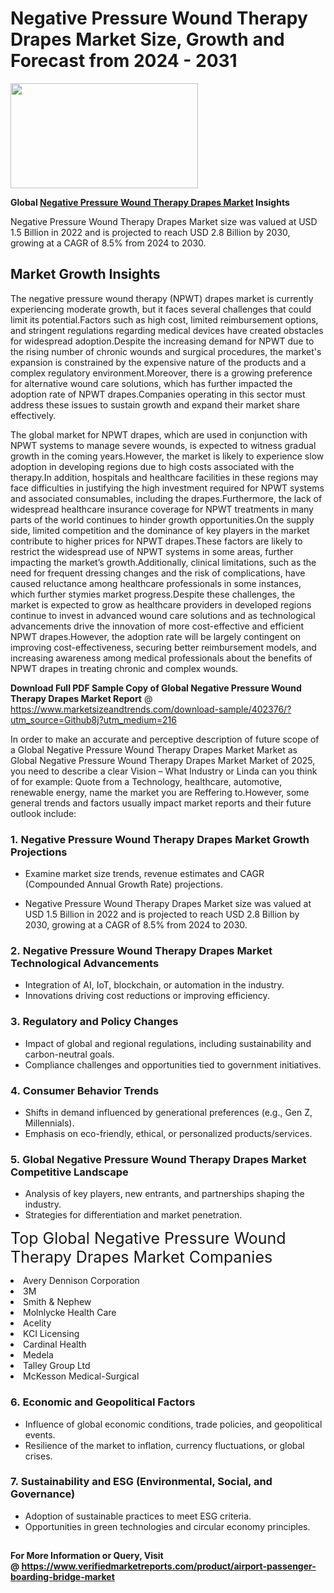 <H1>Negative Pressure Wound Therapy Drapes Market Size, Growth and Forecast from 2024 - 2031</H1><img class="aligncenter size-medium wp-image-584254" src="https://thirdeyenews.in/wp-content/uploads/2024/09/Global-Market-Research-300x168.jpeg" alt="" width="300" height="168" /><p><strong>Global&nbsp;<a href="https://www.marketsizeandtrends.com/download-sample/402376/?utm_source=Github8j?utm_medium=216">Negative Pressure Wound Therapy Drapes Market</a> Insights</strong></p><p>Negative Pressure Wound Therapy Drapes Market size was valued at USD 1.5 Billion in 2022 and is projected to reach USD 2.8 Billion by 2030, growing at a CAGR of 8.5% from 2024 to 2030.</p><p><h2>Market Growth Insights</h2> <p>The negative pressure wound therapy (NPWT) drapes market is currently experiencing moderate growth, but it faces several challenges that could limit its potential.Factors such as high cost, limited reimbursement options, and stringent regulations regarding medical devices have created obstacles for widespread adoption.Despite the increasing demand for NPWT due to the rising number of chronic wounds and surgical procedures, the market's expansion is constrained by the expensive nature of the products and a complex regulatory environment.Moreover, there is a growing preference for alternative wound care solutions, which has further impacted the adoption rate of NPWT drapes.Companies operating in this sector must address these issues to sustain growth and expand their market share effectively.</p> <p>The global market for NPWT drapes, which are used in conjunction with NPWT systems to manage severe wounds, is expected to witness gradual growth in the coming years.However, the market is likely to experience slow adoption in developing regions due to high costs associated with the therapy.In addition, hospitals and healthcare facilities in these regions may face difficulties in justifying the high investment required for NPWT systems and associated consumables, including the drapes.Furthermore, the lack of widespread healthcare insurance coverage for NPWT treatments in many parts of the world continues to hinder growth opportunities.On the supply side, limited competition and the dominance of key players in the market contribute to higher prices for NPWT drapes.These factors are likely to restrict the widespread use of NPWT systems in some areas, further impacting the market’s growth.Additionally, clinical limitations, such as the need for frequent dressing changes and the risk of complications, have caused reluctance among healthcare professionals in some instances, which further stymies market progress.Despite these challenges, the market is expected to grow as healthcare providers in developed regions continue to invest in advanced wound care solutions and as technological advancements drive the innovation of more cost-effective and efficient NPWT drapes.However, the adoption rate will be largely contingent on improving cost-effectiveness, securing better reimbursement models, and increasing awareness among medical professionals about the benefits of NPWT drapes in treating chronic and complex wounds.</p> <p><span class=""><strong>Download Full PDF Sample Copy of Global Negative Pressure Wound Therapy Drapes Market Report</strong> @ <a href="https://www.marketsizeandtrends.com/download-sample/402376/?utm_source=Github8j?utm_medium=216" target="_blank">https://www.marketsizeandtrends.com/download-sample/402376/?utm_source=Github8j?utm_medium=216</a></span></p><p>In order to make an accurate and perceptive description of future scope of a Global&nbsp;Negative Pressure Wound Therapy Drapes Market Market as Global&nbsp;Negative Pressure Wound Therapy Drapes Market Market of 2025, you need to describe a clear Vision &ndash; What Industry or Linda can you think of for example: Quote from a Technology, healthcare, automotive, renewable energy, name the market you are Reffering to.However, some general trends and factors usually impact market reports and their future outlook include:</p><h3>1.&nbsp;<strong>Negative Pressure Wound Therapy Drapes Market Growth Projections</strong></h3><ul><li>Examine market size trends, revenue estimates and CAGR (Compounded Annual Growth Rate) projections.</li><li><p>Negative Pressure Wound Therapy Drapes Market size was valued at USD 1.5 Billion in 2022 and is projected to reach USD 2.8 Billion by 2030, growing at a CAGR of 8.5% from 2024 to 2030.</p></li></ul><h3>2.&nbsp;<strong>Negative Pressure Wound Therapy Drapes Market Technological Advancements</strong></h3><ul><li>Integration of AI, IoT, blockchain, or automation in the industry.</li><li>Innovations driving cost reductions or improving efficiency.</li></ul><h3>3.&nbsp;<strong>Regulatory and Policy Changes</strong></h3><ul><li>Impact of global and regional regulations, including sustainability and carbon-neutral goals.</li><li>Compliance challenges and opportunities tied to government initiatives.</li></ul><h3>4.&nbsp;<strong>Consumer Behavior Trends</strong></h3><ul><li>Shifts in demand influenced by generational preferences (e.g., Gen Z, Millennials).</li><li>Emphasis on eco-friendly, ethical, or personalized products/services.</li></ul><h3>5.&nbsp;<strong>Global Negative Pressure Wound Therapy Drapes Market Competitive Landscape</strong></h3><ul><li>Analysis of key players, new entrants, and partnerships shaping the industry.</li><li>Strategies for differentiation and market penetration.</li></ul><p data-pm-slice="1 1 []"><span style="color: inherit; font-family: inherit; font-size: 25px;">Top Global Negative Pressure Wound Therapy Drapes Market Companies</span></p><div class="" data-test-id=""><p><li>Avery Dennison Corporation</li><li> 3M</li><li> Smith & Nephew</li><li> Molnlycke Health Care</li><li> Acelity</li><li> KCI Licensing</li><li> Cardinal Health</li><li> Medela</li><li> Talley Group Ltd</li><li> McKesson Medical-Surgical</li></p></div><h3>6.&nbsp;<strong>Economic and Geopolitical Factors</strong></h3><ul><li>Influence of global economic conditions, trade policies, and geopolitical events.</li><li>Resilience of the market to inflation, currency fluctuations, or global crises.</li></ul><h3>7.&nbsp;<strong>Sustainability and ESG (Environmental, Social, and Governance)</strong></h3><ul><li>Adoption of sustainable practices to meet ESG criteria.</li><li>Opportunities in green technologies and circular economy principles.</li></ul><h2><strong style="font-size: 14px;">For More Information or Query, Visit @&nbsp;</strong><a style="background-color: #ffffff; font-size: 14px;" href="https://www.marketsizeandtrends.com/report/negative-pressure-wound-therapy-drapes-market/" target="_blank">https://www.verifiedmarketreports.com/product/airport-passenger-boarding-bridge-market</a></h2>